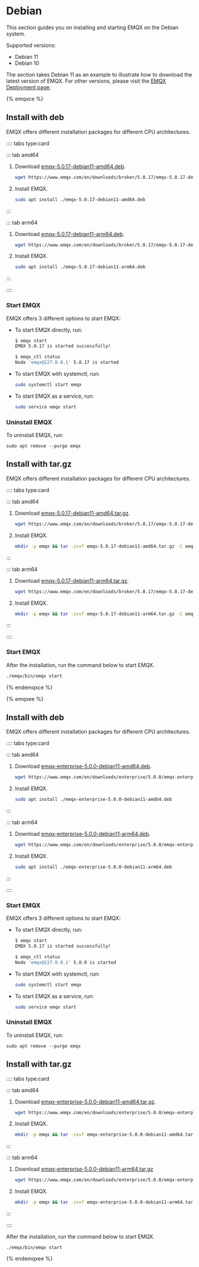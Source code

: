 # Debian

This section guides you on installing and starting EMQX on the Debian system.

Supported versions: 

- Debian 11
- Debian 10

The section takes Debian 11 as an example to illustrate how to download the latest version of EMQX. For other versions, please visit the [EMQX Deployment page](https://www.emqx.com/zh/try?product=enterprise). 

{% emqxce %}

## Install with deb

EMQX offers different installation packages for different CPU architectures. 

:::: tabs type:card

::: tab amd64

1. Download [emqx-5.0.17-debian11-amd64.deb](https://www.emqx.com/en/downloads/broker/5.0.17/emqx-5.0.17-debian11-amd64.deb).

   ```bash
   wget https://www.emqx.com/en/downloads/broker/5.0.17/emqx-5.0.17-debian11-amd64.deb
   ```

2. Install EMQX.

   ```bash
   sudo apt install ./emqx-5.0.17-debian11-amd64.deb
   ```

:::

::: tab arm64

1. Download [emqx-5.0.17-debian11-arm64.deb](https://www.emqx.com/en/downloads/broker/5.0.17/emqx-5.0.17-debian11-arm64.deb). 

   ```bash
   wget https://www.emqx.com/en/downloads/broker/5.0.17/emqx-5.0.17-debian11-arm64.deb
   ```

2. Install EMQX.

   ```bash
   sudo apt install ./emqx-5.0.17-debian11-arm64.deb
   ```

:::

::::

### Start EMQX

EMQX offers 3 different options to start EMQX:

- To start EMQX directly, run:

  ```bash
  $ emqx start
  EMQX 5.0.17 is started successfully!
  
  $ emqx_ctl status
  Node 'emqx@127.0.0.1' 5.0.17 is started
  ```

- To start EMQX with systemctl, run:

  ```bash
  sudo systemctl start emqx
  ```

- To start EMQX as a service, run:

  ```bash
  sudo service emqx start
  ```

### Uninstall EMQX

To uninstall EMQX, run:

```
sudo apt remove --purge emqx
```

## Install with tar.gz

EMQX offers different installation packages for different CPU architectures. 

:::: tabs type:card

::: tab amd64

1. Download [emqx-5.0.17-debian11-amd64.tar.gz](https://www.emqx.com/en/downloads/broker/5.0.17/emqx-5.0.17-debian11-amd64.tar.gz). 

   ```bash
   wget https://www.emqx.com/en/downloads/broker/5.0.17/emqx-5.0.17-debian11-amd64.tar.gz
   ```

2. Install EMQX. 

   ```bash
   mkdir -p emqx && tar -zxvf emqx-5.0.17-debian11-amd64.tar.gz -C emqx
   ```

:::

::: tab arm64

1. Download [emqx-5.0.17-debian11-arm64.tar.gz](https://www.emqx.com/en/downloads/broker/5.0.17/emqx-5.0.17-debian11-arm64.tar.gz). 

   ```bash
   wget https://www.emqx.com/en/downloads/broker/5.0.17/emqx-5.0.17-debian11-arm64.tar.gz
   ```

2. Install EMQX. 

   ```bash
   mkdir -p emqx && tar -zxvf emqx-5.0.17-debian11-arm64.tar.gz -C emqx
   ```

:::

::::

### Start EMQX

After the installation, run the command below to start EMQX.

```bash
./emqx/bin/emqx start
```

{% endemqxce %}

{% emqxee %}

## Install with deb

EMQX offers different installation packages for different CPU architectures. 

:::: tabs type:card

::: tab amd64

1. Download [emqx-enterprise-5.0.0-debian11-amd64.deb](https://www.emqx.com/en/downloads/enterprise/5.0.0/emqx-enterprise-5.0.0-debian11-amd64.deb). 

   ```bash
   wget https://www.emqx.com/en/downloads/enterprise/5.0.0/emqx-enterprise-5.0.0-debian11-amd64.deb
   ```

2. Install EMQX.

   ```bash
   sudo apt install ./emqx-enterprise-5.0.0-debian11-amd64.deb
   ```

:::

::: tab arm64

1. Download [emqx-enterprise-5.0.0-debian11-arm64.deb](https://www.emqx.com/en/downloads/enterprise/5.0.0/emqx-enterprise-5.0.0-debian11-arm64.deb). 

   ```bash
   wget https://www.emqx.com/en/downloads/enterprise/5.0.0/emqx-enterprise-5.0.0-debian11-arm64.deb
   ```

2. Install EMQX. 

   ```bash
   sudo apt install ./emqx-enterprise-5.0.0-debian11-arm64.deb 
   ```

:::

::::

### Start EMQX

EMQX offers 3 different options to start EMQX:

- To start EMQX directly, run:

  ```bash
  $ emqx start
  EMQX 5.0.17 is started successfully!
  
  $ emqx_ctl status
  Node 'emqx@127.0.0.1' 5.0.0 is started
  ```

- To start EMQX with systemctl, run:

  ```bash
  sudo systemctl start emqx
  ```

- To start EMQX as a service, run:

  ```bash
  sudo service emqx start
  ```



### Uninstall EMQX

To uninstall EMQX, run:

  ```shell
sudo apt remove --purge emqx
  ```

## Install with tar.gz

:::: tabs type:card

::: tab amd64

1. Download [emqx-enterprise-5.0.0-debian11-amd64.tar.gz](https://www.emqx.com/en/downloads/enterprise/5.0.0/emqx-enterprise-5.0.0-debian11-amd64.tar.gz). 

   ```bash
   wget https://www.emqx.com/en/downloads/enterprise/5.0.0/emqx-enterprise-5.0.0-debian11-amd64.tar.gz
   ```

2. Install EMQX.

   ```bash
   mkdir -p emqx && tar -zxvf emqx-enterprise-5.0.0-debian11-amd64.tar.gz -C emqx
   ```

:::

::: tab arm64

1. Download [emqx-enterprise-5.0.0-debian11-arm64.tar.gz](https://www.emqx.com/en/downloads/enterprise/5.0.0/emqx-enterprise-5.0.0-debian11-arm64.tar.gz)

   ```bash
   wget https://www.emqx.com/en/downloads/enterprise/5.0.0/emqx-enterprise-5.0.0-debian11-arm64.tar.gz
   ```

2. Install EMQX.

   ```bash
   mkdir -p emqx && tar -zxvf emqx-enterprise-5.0.0-debian11-arm64.tar.gz -C emqx
   ```

:::

::::

After the installation, run the command below to start EMQX.

```
./emqx/bin/emqx start
```

{% endemqxee %}
